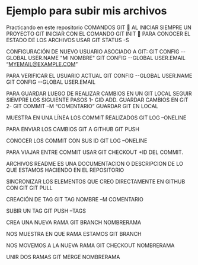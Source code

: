 # Ejemplo para subir mis archivos
Practicando en este repositorio
COMANDOS GIT
	AL INICIAR SIEMPRE UN PROYECTO GIT INICIAR CON EL COMANDO GIT INIT
	PARA CONOCER EL ESTADO DE LOS ARCHIVOS USAR GIT STATUS -S

CONFIGURACIÓN DE NUEVO USUARIO ASOCIADO A GIT:
GIT CONFIG --GLOBAL USER.NAME "MI NOMBRE"
GIT CONFIG --GLOBAL USER.EMAIL “MYEMAIL@EXAMPLE.COM”

PARA VERIFICAR EL USUARIO ACTUAL 
GIT CONFIG --GLOBAL USER.NAME 
GIT CONFIG --GLOBAL USER.EMAIL

PARA GUARDAR LUEGO DE REALIZAR CAMBIOS EN UN GIT LOCAL SEGUIR SIEMPRE LOS SIGUIENTE PASOS
1-	GID ADD. GUARDAR CAMBIOS EN GIT
2-	GIT COMMIT –M “COMENTARIO” GUARDAR GIT EN LOCAL

MUESTRA EN UNA LÍNEA LOS COMMIT REALIZADOS
GIT LOG –ONELINE

PARA ENVIAR LOS CAMBIOS GIT A GITHUB 
GIT PUSH 

CONOCER LOS COMMIT CON SUS ID
GIT LOG –ONELINE

PARA VIAJAR ENTRE COMMIT USAR 
GIT CHECKOUT +ID DEL COMMIT.

ARCHIVOS README
ES UNA DOCUMENTACION O DESCRIPCION DE LO QUE ESTAMOS HACIENDO EN EL REPOSITORIO 

SINCRONIZAR LOS ELEMENTOS QUE CREO DIRECTAMENTE EN GITHUB CON GIT
GIT PULL 

CREACIÓN DE TAG
GIT TAG NOMBRE –M COMENTARIO

SUBIR UN TAG 
GIT PUSH –TAGS

CREA UNA NUEVA RAMA
GIT BRANCH NOMBRERAMA

NOS MUESTRA EN QUE RAMA ESTAMOS
GIT BRANCH

NOS MOVEMOS A LA NUEVA RAMA
GIT CHECKOUT NOMBRERAMA

UNIR DOS RAMAS 
GIT MERGE NOMBRERAMA
